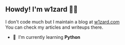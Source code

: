 ## Howdy! I'm w1zard 👨‍🚀

I don't code much but I maintain a blog at [w1zard.com]<br/>
You can check my articles and writeups there.

- :seedling: &nbsp;I’m currently learning **Python**

<!-- links -->
[w1zard.com]: https://w1zard.com/

